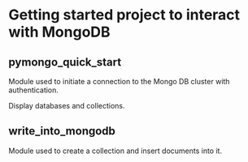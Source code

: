# Getting started project to interact with MongoDB

## pymongo_quick_start
Module used to initiate a connection to the Mongo DB cluster with authentication.

Display databases and collections.

## write_into_mongodb
Module used to create a collection and insert documents into it.
